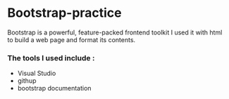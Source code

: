 # Bootstrap-practice

Bootstrap is a powerful, feature-packed frontend toolkit
I used it with html to build a web page and format its contents.




### The tools I used include : 

- Visual Studio
- githup
- bootstrap documentation